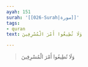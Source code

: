 ```yaml
---
ayah: 151
surah: '[[026-Surah|سورة]]'
tags:
- quran
text: وَلَا تُطِيعُوا أَمْرَ الْمُسْرِفِينَ

---
```

> وَلَا تُطِيعُوا أَمْرَ الْمُسْرِفِينَ
